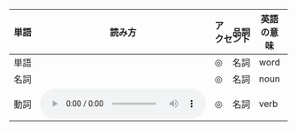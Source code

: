 | <ruby><span>単語</span><rt data-rt="たんご"></rt></ruby> | 読み方                                                       | <ruby><span>アクセント</span><rt data-rt="あくせんと"></rt></ruby> | <ruby><span>品詞</span><rt data-rt="ひんし"></rt></ruby> | <ruby><span>英語</span><rt data-rt="えいご"></rt></ruby>の意味 | <ruby><span>中国語</span><rt data-rt="ちゅうごくご"></rt></ruby>の<ruby><span>意味</span><rt data-rt="いみ"></rt></ruby> |
| -------------------------------------------------------- | ------------------------------------------------------------ | ------------------------------------------------------------ | -------------------------------------------------------- | ------------------------------------------------------------ | ------------------------------------------------------------ |
| 単語                                                     |                                                              | ◎                                                            | <ruby><span>名詞</span><rt data-rt="めいし"></rt></ruby> | word                                                         | 单词                                                         |
| <ruby><span>名詞</span><rt data-rt="めいし"></rt></ruby> |                                                              | ◎                                                            | 名詞                                                     | noun                                                         | 名词                                                         |
| <ruby><span>動詞</span><rt data-rt="どうし"></rt></ruby> | <audio controls src="https://raw.githubusercontent.com/zhengyuefeng/assets/audio/001/動詞.mp3"></audio> | ◎                                                            | 名詞                                                     | verb                                                         | 动词                                                         |

